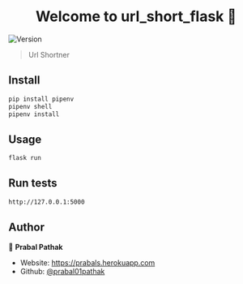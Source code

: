 <h1 align="center">Welcome to url_short_flask 👋</h1>
<p>
  <img alt="Version" src="https://img.shields.io/badge/version-1.1.0-blue.svg?cacheSeconds=2592000" />
</p>

> Url Shortner

## Install

```sh
pip install pipenv 
pipenv shell
pipenv install
```

## Usage

```sh
flask run 
```

## Run tests

```sh
http://127.0.0.1:5000
```

## Author

👤 **Prabal Pathak**

* Website: https://prabals.herokuapp.com
* Github: [@prabal01pathak](https://github.com/prabal01pathak)

